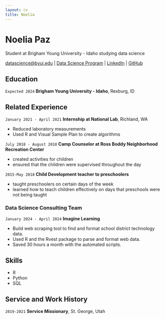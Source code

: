 ```yaml
---
layout: cv
title: Noelia
---
```

# Noelia Paz
Student at Brigham Young University - Idaho studying data science

<div id="webaddress">
<a href="datascience@byui.edu">datascience@byui.edu</a>
| <a href="https://byuidatascience.github.io/development.html">Data Science Program</a>
| <a href="https://www.linkedin.com/groups/13537407/">LinkedIn</a>
| <a href="https://github.com/byuids-resumes">GitHub</a>
</div>

<!-- https://www.monique.tech/the-art-of-markdown -->

## Education 
`Expected 2024`
__Brigham Young University - Idaho__, Rexburg, ID


## Related Experience

`January 2021 - April 2021`
__Internship at National Lab__, Richland, WA
 
- Reduced laboratory measurements
- Used R and Visual Sample Plan to create  algorithms

`July 2018 - August 2018`
__Camp Counselor at Ross Boddy Neighborhood Recreation Center__
- created activities for children
- ensured that the children were supervised throughout the day

`2015-May 2018`
__Child Development teacher to preschoolers__ 
- taught preschoolers on certain days of the week
- learned how to teach children effectively on days that preschools were not being taught

### Data Science Consulting Team

`January 2024 - April 2024`
__Imagine Learning__

- Build web scraping tool to find and format school district technology data.
- Used R and the Rvest package to parse and format web data.
- Saved 30 hours a month with the automated scripts.

## Skills
- R
- Python
- SQL


## Service and Work History

`2019-2021`
__Service Missionary__, St. George, Utah



<!-- ### Footer

Last updated: May 2013 -->


